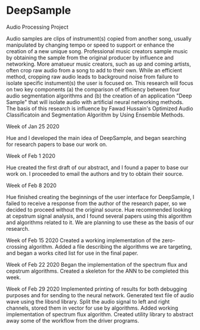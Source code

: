 # DeepSample
Audio Processing Project

Audio samples are clips of instrument(s) copied from another song, usually manipulated by changing tempo or speed to 
support or enhance the creation of a new unique song.  Professional music creators sample music by obtaining the sample 
from the original producer by influence and networking.  More amatueur music creators, such as up and coming artists,
often crop raw audio from a song to add to their own.  While an efficient method, cropping raw audio leads to background 
noise from failure to isolate specific instument(s) the user is focused on.  This research will focus on two key components
(a) the comparison of efficiency between four audio segmentation algorithms and (b) the creation of an application "Deep Sample"
that will isolate audio with artificial neural networking methods.  The basis of this research is influence by Fawad Hussain's
Optimized Audio Classificatoin and Segmentation Algorithm by Using Ensemble Methods.

Week of Jan 25 2020

Hue and I developed the main idea of DeepSample, and began searching for research papers
to base our work on.  

Week of Feb 1 2020

Hue created the first draft of our abstract, and I found a paper to base our work on.
I proceeded to email the authors and try to obtain their source.  

Week of Feb 8 2020

Hue finished creating the beginnings of the user interface for DeepSample, I failed to 
receive a response from the author of the research paper, so we decided to proceed 
without the original source.  Hue recommended looking at cepstrum signal analysis, and I 
found several papers using this algorithm and algorithms related to it.  We are planning to 
use these as the basis of our research.

Week of Feb 15 2020
Created a working implementation of the zero-crossing algorithm.  Added a file describing the algorithms we are targeting, and began a works cited list for use in the final paper.

Week of Feb 22 2020
Began the implementation of the spectrum flux and cepstrum algorithms.  Created a skeleton for the ANN to be completed this week. 

Week of Feb 29 2020
Implemented printing of results for both debugging purposes and for sending to the neural network.
Generated text file of audio wave using the libsnd library.
Split the audio signal to left and right channels, stored them in vector for use by algorithms.
Added working implementation of spectrum flux algorithm.
Created utility library to abstract away some of the workflow from the driver programs. 
